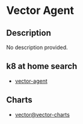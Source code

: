 # Vector Agent

## Description

No description provided.

## k8 at home search

- [vector-agent](https://nanne.dev/k8s-at-home-search/#/vector-agent)

## Charts

- [vector@vector-charts](https://helm.vector.dev/)
